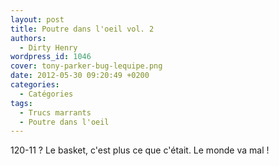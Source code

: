 ```yaml
---
layout: post
title: Poutre dans l'oeil vol. 2
authors:
  - Dirty Henry
wordpress_id: 1046
cover: tony-parker-bug-lequipe.png
date: 2012-05-30 09:20:49 +0200
categories:
  - Catégories
tags:
  - Trucs marrants
  - Poutre dans l'oeil
---
```


120-11 ? Le basket, c'est plus ce que c'était. Le monde va mal !
